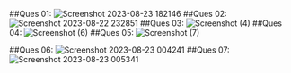 ##Ques 01:
![Screenshot 2023-08-23 182146](https://github.com/adeena43/PfFall23/assets/142868138/2885bd2e-27ba-4bd6-bc14-fee7e0d3f121)
##Ques 02:
![Screenshot 2023-08-22 232851](https://github.com/adeena43/PfFall23/assets/142868138/6843e6a3-2fbe-4516-b7df-15ef588b5e89)
##Ques 03:
![Screenshot (4)](https://github.com/adeena43/PfFall23/assets/142868138/7e4e4501-c6ac-4d13-acdf-3d25fc39a35a)
##Ques 04:
![Screenshot (6)](https://github.com/adeena43/PfFall23/assets/142868138/83a1b026-615d-4090-80a5-d75fa1cd4cb6)
##Ques 05:
![Screenshot (7)](https://github.com/adeena43/PfFall23/assets/142868138/c4369101-5222-444e-8089-c68c7f4ac67e)

##Ques 06:
![Screenshot 2023-08-23 004241](https://github.com/adeena43/PfFall23/assets/142868138/c8417c23-9492-411e-8ff9-09cc316c9da6)
##Ques 07:
![Screenshot 2023-08-23 005341](https://github.com/adeena43/PfFall23/assets/142868138/84d1e98b-c4ab-4b49-8359-684ef4bf216d)
